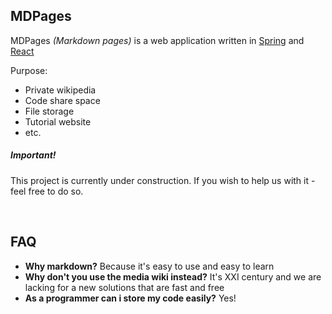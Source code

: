 MDPages
-
MDPages _(Markdown pages)_ is a web application written in [Spring](https://spring.io/) and [React](https://github.com/facebook/react)

Purpose:
* Private wikipedia
* Code share space
* File storage
* Tutorial website
* etc.

##### Important!
This project is currently under construction. If you wish to help us with it - feel free to do so.

 
 ## FAQ
* **Why markdown?** Because it's easy to use and easy to learn
* **Why don't you use the media wiki instead?** It's XXI century and we are lacking for a new solutions that are fast and free
* **As a programmer can i store my code easily?** Yes!
